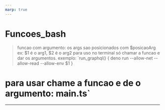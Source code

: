 ```yaml
---
marp: true
---
```


# Funcoes_bash

> funcao com argumento: os args sao posicionados com $posicaoArg ex: $1 é o
> arg1, $2 é o arg2 para uso no terminal só chamar a funcao e dar os argumentos.
> exemplo: `run_graphql() { deno run --allow-net --allow-read --allow-env $1 }

# para usar chame a funcao e de o argumento: main.ts`

---
